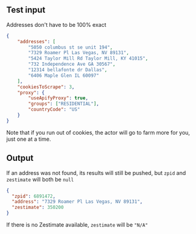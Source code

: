 ## Test input

Addresses don't have to be 100% exact

```JSON
{
    "addresses": [
        "5050 columbus st se unit 194",
        "7329 Roamer Pl Las Vegas, NV 89131",
        "5424 Taylor Mill Rd Taylor Mill, KY 41015",
        "732 Independence Ave GA 30567",
        "12314 bellafonte dr Dallas",
        "6406 Maple Glen IL 60097"
    ],
    "cookiesToScrape": 3,
    "proxy": {
        "useApifyProxy": true,
        "groups": ["RESIDENTIAL"],
        "countryCode": "US"
    }
}

```

Note that if you run out of cookies, the actor will go to farm more for you, just one at a time.

## Output

If an address was not found, its results will still be pushed, but `zpid` and `zestimate` will both be `null`

```JSON
{
  "zpid": 6891472,
  "address": "7329 Roamer Pl Las Vegas, NV 89131",
  "zestimate": 350200
}
```

If there is no Zestimate available, `zestimate` will be `"N/A"`
